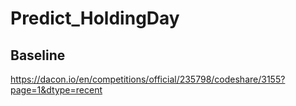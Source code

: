# Predict_HoldingDay


## Baseline
https://dacon.io/en/competitions/official/235798/codeshare/3155?page=1&dtype=recent

